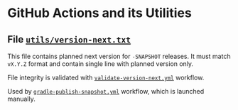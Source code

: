 # GitHub Actions and its Utilities

## File [`utils/version-next.txt`](utils/version-next.txt)

This file contains planned next version for `-SNAPSHOT` releases. It must match `vX.Y.Z` format and contain single line
with planned version only.

File integrity is validated with [`validate-version-next.yml`](workflows/validate-version-next.yml) workflow.

Used by [`gradle-publish-snapshot.yml`](workflows/gradle-publish-snapshot.yml) workflow, which is launched manually.
